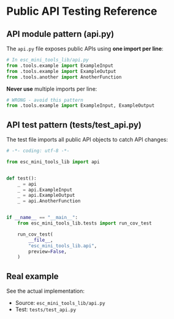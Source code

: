 # Public API Testing Reference

## API module pattern (api.py)

The `api.py` file exposes public APIs using **one import per line**:

```python
# In esc_mini_tools_lib/api.py
from .tools.example import ExampleInput
from .tools.example import ExampleOutput
from .tools.another import AnotherFunction
```

**Never use** multiple imports per line:
```python
# WRONG - avoid this pattern
from .tools.example import ExampleInput, ExampleOutput
```

## API test pattern (tests/test_api.py)

The test file imports all public API objects to catch API changes:

```python
# -*- coding: utf-8 -*-

from esc_mini_tools_lib import api


def test():
    _ = api
    _ = api.ExampleInput
    _ = api.ExampleOutput
    _ = api.AnotherFunction


if __name__ == "__main__":
    from esc_mini_tools_lib.tests import run_cov_test

    run_cov_test(
        __file__,
        "esc_mini_tools_lib.api",
        preview=False,
    )
```

## Real example

See the actual implementation:
- Source: `esc_mini_tools_lib/api.py`
- Test: `tests/test_api.py`
